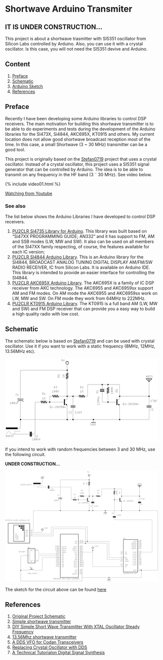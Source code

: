 # Shortwave Arduino Transmiter

## IT IS UNDER CONSTRUCTION...

This project is about a shortwave trasmitter with SI5351 oscillator from Silicon Labs controlled by Arduino. Also, you can use it with a crystal oscillator. Is this case, you will not need the SI5351 devive and Arduino. 


## Content

1. [Preface](https://pu2clr.github.io/Small-Shortwave-Transmitter#preface)
2. [Schematic](https://pu2clr.github.io/Small-Shortwave-Transmitter/#schematic)
3. [Arduino Sketch](source)
4. [References](https://pu2clr.github.io/Small-Shortwave-Transmitter/#references)


## Preface 

Recently I have been developing some Arduino libraries to control DSP receivers. The main motivation for building this shortwave transmitter is to be able to do experiments and tests during the development of the Arduino libraries for the SI473X, Si4844, AKC695X, KT0915 and others. My current location does not allow good shortwave broadcast reception most of the time. In this case, a small Shortwave (3 ~ 30 MHz) transmitter can be a good tool.   

This project is originally based  on the [Stefan0719](https://youtu.be/7fe_GlJI5WI) project that uses a crystal oscillator. Instead of a crystal oscillator, this project uses a SI5351 signal generator that can be controlled by Arduino. The idea is to be able to transmit on any frequency in the HF band (3 ˜ 30 MHz). See video below.

{% include video01.html %} 

[Watching from Youtube](https://youtu.be/lIxHxvAcTSs)


### See also

The list below shows the Arduino Libraries I have developed to control DSP receivers.  

1. [PU2CLR Si4735 Library for Arduino](https://pu2clr.github.io/SI4735/). This library was built based on “Si47XX PROGRAMMING GUIDE; AN332” and it has support to FM, AM and SSB modes (LW, MW and SW). It also can be used on all members of the SI47XX family respecting, of course, the features available for each IC version;
2. [PU2CLR SI4844 Arduino Library](https://github.com/pu2clr/SI4844). This is an Arduino library for the SI4844, BROADCAST ANALOG TUNING DIGITAL DISPLAY AM/FM/SW RADIO RECEIVER,  IC from Silicon Labs.  It is available on Arduino IDE. This library is intended to provide an easier interface for controlling the SI4844.
3. [PU2CLR AKC695X Arduino Library](https://pu2clr.github.io/AKC695X/). The AKC695X is a family of IC DSP receiver from AKC technology. The AKC6955 and AKC6959sx support AM and FM modes. On AM mode the AKC6955 and AKC6959sx work on LW, MW and SW. On FM mode they work from 64MHz to 222MHz.
4. [PU2CLR KT0915 Arduino Library](https://pu2clr.github.io/KT0915/). The KT0915 is a full band AM (LW, MW and SW) and FM DSP receiver that can provide you a easy way to build a high quality radio with low cost.


## Schematic 

The schematic below is based on [Stefan0719](https://youtu.be/7fe_GlJI5WI) and can be used with crystal oscillator. Use it if you want to work with a static frequency (8MHz, 12MHz, 13.56MHz etc).

![Crystal Sortwave transmitter - Basic Schematic](extras/images/schematic_transmitter_crystal.png)


If you intend to work with random frequencies between 3 and 30 MHz, use the following circuit.

__UNDER CONSTRUCTION...__

![SI5351 Sortwave transmitter - Basic Schematic](extras/images/schematic_transmitter_si5351.png)


The sketch for the circuit above can be found [here](source)


## References

1. [Original Project Schematic](https://drive.google.com/file/d/1N3GuQzIK2YmYvO7QV10ZkjJ2dLMs-szc/view)
2. [Simple shortwave transmitter](https://youtu.be/7fe_GlJI5WI)
3. [DIY Simple Short Wave Transmitter With XTAL Oscillator Steady Frequency](https://youtu.be/4UGzL5FCcMM)
4. [13.56Mhz shortwave transmitter](https://youtu.be/VYizasHR564)
5. [A DDS VFO for Codan Transceivers](https://www.qsl.net/zl1bpu/PROJ/ddsvfo.htm)
6. [Replacing Crystal Oscillator with DDS](https://electronics.stackexchange.com/questions/139421/replacing-crystal-oscillator-with-dds)
7. [A Technical Tutorialon Digital Signal Synthesis](https://www.analog.com/media/cn/training-seminars/tutorials/450968421DDS_Tutorial_rev12-2-99.pdf)
   
